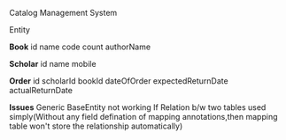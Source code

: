 Catalog Management System

Entity

**Book**
id
name
code
count
authorName

**Scholar**
id
name
mobile

**Order**
id
scholarId
bookId
dateOfOrder
expectedReturnDate
actualReturnDate

**Issues**
Generic BaseEntity not working
If Relation b/w two tables used simply(Without any field defination of mapping annotations,then mapping table won't store the 
relationship automatically)